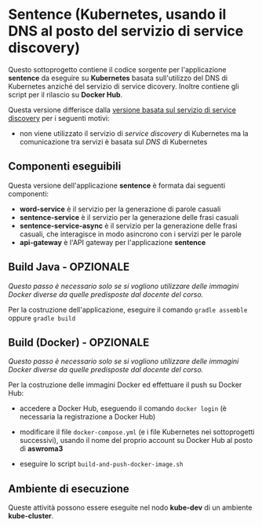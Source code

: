 # Sentence (Kubernetes, usando il DNS al posto del servizio di service discovery)

Questo sottoprogetto contiene il codice sorgente per l'applicazione **sentence** da eseguire su **Kubernetes** 
basata sull'utilizzo del DNS di Kubernetes anziché del servizio di service dicovery. 
Inoltre contiene gli script per il rilascio su **Docker Hub**. 

Questa versione differisce dalla [versione basata sul servizio di service discovery](../l-sentence-kube-dockerhub/) 
per i seguenti motivi: 

* non viene utilizzato il servizio di *service discovery* di Kubernetes ma la comunicazione tra servizi è basata sul *DNS* di Kubernetes 


## Componenti eseguibili

Questa versione dell'applicazione **sentence** è formata dai seguenti componenti: 

* **word-service** è il servizio per la generazione di parole casuali
* **sentence-service** è il servizio per la generazione delle frasi casuali
* **sentence-service-async** è il servizio per la generazione delle frasi casuali, che interagisce in modo asincrono con i servizi per le parole 
* **api-gateway** è l'API gateway per l'applicazione **sentence** 


## Build Java - OPZIONALE 

*Questo passo è necessario solo se si vogliono utilizzare delle immagini Docker diverse da quelle predisposte dal docente del corso.*

Per la costruzione dell'applicazione, eseguire il comando `gradle assemble` oppure `gradle build`


## Build (Docker) - OPZIONALE 

*Questo passo è necessario solo se si vogliono utilizzare delle immagini Docker diverse da quelle predisposte dal docente del corso.*

Per la costruzione delle immagini Docker ed effettuare il push su Docker Hub: 

* accedere a Docker Hub, eseguendo il comando `docker login` (è necessaria la registrazione a Docker Hub)

* modificare il file `docker-compose.yml` (e i file Kubernetes nei sottoprogetti successivi), usando il nome del proprio account su Docker Hub al posto di **aswroma3** 

* eseguire lo script `build-and-push-docker-image.sh` 


## Ambiente di esecuzione 

Queste attività possono essere eseguite nel nodo **kube-dev** di un ambiente **kube-cluster**. 
